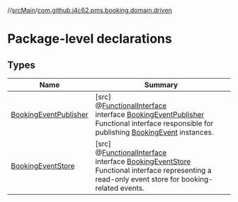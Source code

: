 //[srcMain](../../index.md)/[com.github.j4c62.pms.booking.domain.driven](index.md)

# Package-level declarations

## Types

| Name                                                       | Summary                                                                                                                                                                                                                                                                                                                                            |
|------------------------------------------------------------|----------------------------------------------------------------------------------------------------------------------------------------------------------------------------------------------------------------------------------------------------------------------------------------------------------------------------------------------------|
| [BookingEventPublisher](-booking-event-publisher/index.md) | [src]<br>@[FunctionalInterface](https://docs.oracle.com/javase/8/docs/api/java/lang/FunctionalInterface.html)<br>interface [BookingEventPublisher](-booking-event-publisher/index.md)<br>Functional interface responsible for publishing [BookingEvent](../com.github.j4c62.pms.booking.domain.aggregate.event/-booking-event/index.md) instances. |
| [BookingEventStore](-booking-event-store/index.md)         | [src]<br>@[FunctionalInterface](https://docs.oracle.com/javase/8/docs/api/java/lang/FunctionalInterface.html)<br>interface [BookingEventStore](-booking-event-store/index.md)<br>Functional interface representing a read-only event store for booking-related events.                                                                             |